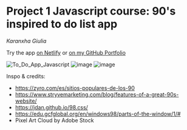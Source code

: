 # Project 1 Javascript course: 90's inspired to do list app

_Karanxha Giulia_

Try the app [on Netlify](https://karanxhagiulia.netlify.app/) or [on my GitHub Portfolio](https://karanxhagiulia.github.io/Project1_Javascript_ToDoList/)

![To_Do_App_Javascript](https://github.com/karanxhagiulia/Project1_Javascript_ToDoList/assets/96819403/154573ca-bac3-4f56-a09e-0378019393df)
![image](https://github.com/karanxhagiulia/Project1_Javascript_ToDoList/assets/96819403/a6f3d5d1-7c3a-46d0-9dcb-fb3205e4d5c9)
![image](https://github.com/karanxhagiulia/Project1_Javascript_ToDoList/assets/96819403/fb9c0377-4835-413b-b5ed-3a21770d70eb)

Inspo & credits:
* https://zyro.com/es/sitios-populares-de-los-90
* https://www.stryvemarketing.com/blog/features-of-a-great-90s-website/
* https://jdan.github.io/98.css/
* https://edu.gcfglobal.org/en/windows98/parts-of-the-window/1/#
* Pixel Art Cloud by Adobe Stock
